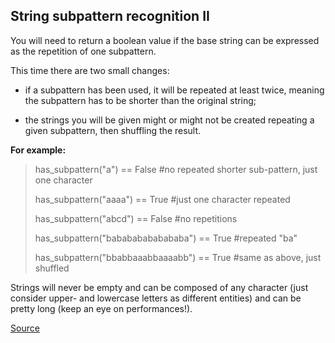 ## String subpattern recognition II

You will need to return a boolean value if the base string can be expressed as the repetition of one subpattern.

This time there are two small changes:

* if a subpattern has been used, it will be repeated at least twice, meaning the subpattern has to be shorter than the original string;

* the strings you will be given might or might not be created repeating a given subpattern, then shuffling the result.

**For example:**

> has_subpattern("a") == False #no repeated shorter sub-pattern, just one character
>
> has_subpattern("aaaa") == True #just one character repeated
>
> has_subpattern("abcd") == False #no repetitions
>
> has_subpattern("babababababababa") == True #repeated "ba"
>
> has_subpattern("bbabbaaabbaaaabb") == True #same as above, just shuffled

Strings will never be empty and can be composed of any character (just consider upper- and lowercase letters as different entities) and can be pretty long (keep an eye on performances!).

[Source](https://www.codewars.com/kata/5a4a391ad8e145cdee0000c4/train/python)